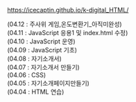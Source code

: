 https://icecaptin.github.io/k-digital_HTML/   


(04.12 : 주사위 게임,온도변환기_아직미완성)   
(04.11 : JavaScript 응용1 및 index.html 수정)   
(04.10 : JavaScript 운영)   
(04.09 : JavaScript 기초)   
(04.08 : 자기소개서)   
(04.07 : 자기소개서 만들기)   
(04.06 : CSS)   
(04.05 : 자기소개페이지만들기)   
(04.04 : HTML 연습)   

